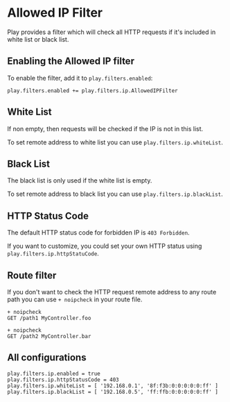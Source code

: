 <!--- Copyright (C) from 2022 The Play Framework Contributors <https://github.com/playframework>, 2011-2021 Lightbend Inc. <https://www.lightbend.com> -->

# Allowed IP Filter

Play provides a filter which will check all HTTP requests if it's included in white list or black list. 

## Enabling the Allowed IP filter

To enable the filter, add it to `play.filters.enabled`:

```
play.filters.enabled += play.filters.ip.AllowedIPFilter
```

## White List

If non empty, then requests will be checked if the IP is not in this list.

To set remote address to white list you can use `play.filters.ip.whiteList`.

## Black List

The black list is only used if the white list is empty.

To set remote address to black list you can use `play.filters.ip.blackList`.

## HTTP Status Code

The default HTTP status code for forbidden IP is `403 Forbidden`.

If you want to customize, you could set your own HTTP status using `play.filters.ip.httpStatuCode`.

## Route filter

If you don't want to check the HTTP request remote address to any route path you can use `+ noipcheck` in your route file.

```
+ noipcheck
GET /path1 MyController.foo

+ noipcheck
GET /path2 MyController.bar     
```

## All configurations

```
play.filters.ip.enabled = true
play.filters.ip.httpStatusCode = 403
play.filters.ip.whiteList = [ '192.168.0.1', '8f:f3b:0:0:0:0:0:ff' ]
play.filters.ip.blackList = [ '192.168.0.5', 'ff:ffb:0:0:0:0:0:ff' ]
```
